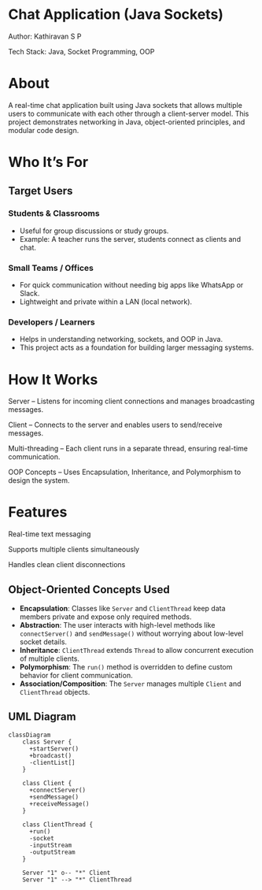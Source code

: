 # Chat Application (Java Sockets)

Author: Kathiravan S P

Tech Stack: Java, Socket Programming, OOP

# About

A real-time chat application built using Java sockets that allows multiple users to communicate with each other through a client-server model. This project demonstrates networking in Java, object-oriented principles, and modular code design.

# Who It’s For

## Target Users

### Students & Classrooms
- Useful for group discussions or study groups.  
- Example: A teacher runs the server, students connect as clients and chat.  

### Small Teams / Offices
- For quick communication without needing big apps like WhatsApp or Slack.  
- Lightweight and private within a LAN (local network).  

### Developers / Learners
- Helps in understanding networking, sockets, and OOP in Java.  
- This project acts as a foundation for building larger messaging systems.  


# How It Works

Server – Listens for incoming client connections and manages broadcasting messages.

Client – Connects to the server and enables users to send/receive messages.

Multi-threading – Each client runs in a separate thread, ensuring real-time communication.

OOP Concepts – Uses Encapsulation, Inheritance, and Polymorphism to design the system.

# Features

Real-time text messaging

Supports multiple clients simultaneously

Handles clean client disconnections

## Object-Oriented Concepts Used

- **Encapsulation**: Classes like `Server` and `ClientThread` keep data members private and expose only required methods.
- **Abstraction**: The user interacts with high-level methods like `connectServer()` and `sendMessage()` without worrying about low-level socket details.
- **Inheritance**: `ClientThread` extends `Thread` to allow concurrent execution of multiple clients.
- **Polymorphism**: The `run()` method is overridden to define custom behavior for client communication.
- **Association/Composition**: The `Server` manages multiple `Client` and `ClientThread` objects.


## UML Diagram

```mermaid
classDiagram
    class Server {
      +startServer()
      +broadcast()
      -clientList[]
    }

    class Client {
      +connectServer()
      +sendMessage()
      +receiveMessage()
    }

    class ClientThread {
      +run()
      -socket
      -inputStream
      -outputStream
    }

    Server "1" o-- "*" Client
    Server "1" --> "*" ClientThread
```

